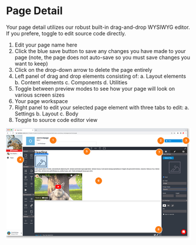 # Page Detail

Your page detail utilizes our robust built-in drag-and-drop WYSIWYG editor. If you prefere, toggle to edit source code directly.

1. Edit your page name here
2. Click the blue save button to save any changes you have made to your page (note, the page does not auto-save so you must save changes you want to keep)
3. Click on the drop-down arrow to delete the page entirely
4. Left panel of drag and drop elements consisting of:
   a. Layout elements
   b. Content elements
   c. Components
   d. Utilities
5. Toggle between preview modes to see how your page will look on various screen sizes
6. Your page workspace
7. Right panel to edit your selected page element with three tabs to edit:
   a. Settings
   b. Layout
   c. Body
8. Toggle to source code editor view

<a href="../../../images/pages-page-detail-lg.jpg" target="_blank"><img src="../../../images/pages-page-detail.jpg" style="margin: auto; display: block"></a>

